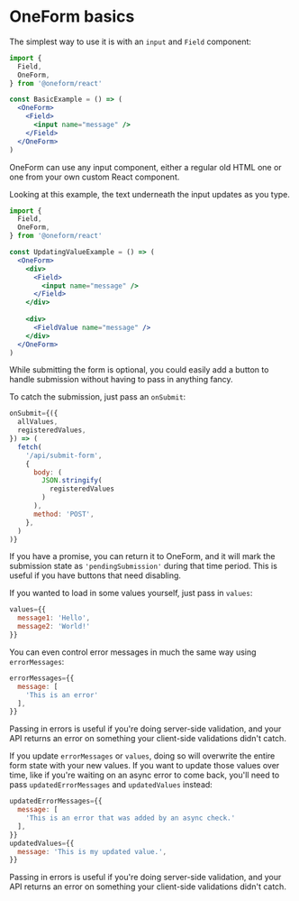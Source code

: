 # OneForm basics

The simplest way to use it is with an `input` and `Field` component:

```jsx
import {
  Field,
  OneForm,
} from '@oneform/react'

const BasicExample = () => (
  <OneForm>
    <Field>
      <input name="message" />
    </Field>
  </OneForm>
)
```

OneForm can use any input component, either a regular old HTML one or one from your own custom React component.

Looking at this example, the text underneath the input updates as you type.

```jsx
import {
  Field,
  OneForm,
} from '@oneform/react'

const UpdatingValueExample = () => (
  <OneForm>
    <div>
      <Field>
        <input name="message" />
      </Field>
    </div>
    
    <div>
      <FieldValue name="message" />
    </div>
  </OneForm>
)
```

While submitting the form is optional, you could easily add a button to handle submission without having to pass in anything fancy.

To catch the submission, just pass an `onSubmit`:

```javascript
onSubmit={({
  allValues,
  registeredValues,
}) => (
  fetch(
    '/api/submit-form',
    {
      body: (
        JSON.stringify(
          registeredValues
        )
      ),
      method: 'POST',
    },
  )
)}
```

If you have a promise, you can return it to OneForm, and it will mark the submission state as `'pendingSubmission'` during that time period. This is useful if you have buttons that need disabling.

If you wanted to load in some values yourself, just pass in `values`:

```javascript
values={{
  message1: 'Hello',
  message2: 'World!'
}}
```

You can even control error messages in much the same way using `errorMessages`:

```javascript
errorMessages={{
  message: [
    'This is an error'
  ],
}}
```

Passing in errors is useful if you're doing server-side validation, and your API returns an error on something your client-side validations didn't catch.

If you update `errorMessages` or `values`, doing so will overwrite the entire form state with your new values. If you want to update those values over time, like if you're waiting on an async error to come back, you'll need to pass `updatedErrorMessages` and `updatedValues` instead:

```javascript
updatedErrorMessages={{
  message: [
    'This is an error that was added by an async check.'
  ],
}}
updatedValues={{
  message: 'This is my updated value.',
}}
```

Passing in errors is useful if you're doing server-side validation, and your API returns an error on something your client-side validations didn't catch.

